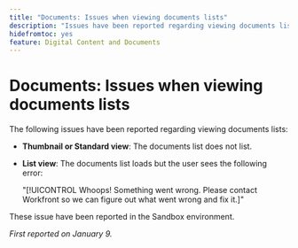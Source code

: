 ```yaml
---
title: "Documents: Issues when viewing documents lists"
description: "Issues have been reported regarding viewing documents lists. Find details in this article."
hidefromtoc: yes
feature: Digital Content and Documents
---
```


# Documents: Issues when viewing documents lists

The following issues have been reported regarding viewing documents lists:

* **Thumbnail or Standard view**: The documents list does not list.
* **List view**: The documents list loads but the user sees the following error:

   "[!UICONTROL Whoops! Something went wrong. Please contact Workfront so we can figure out what went wrong and fix it.]"

These issue have been reported in the Sandbox environment.

_First reported on January 9._

